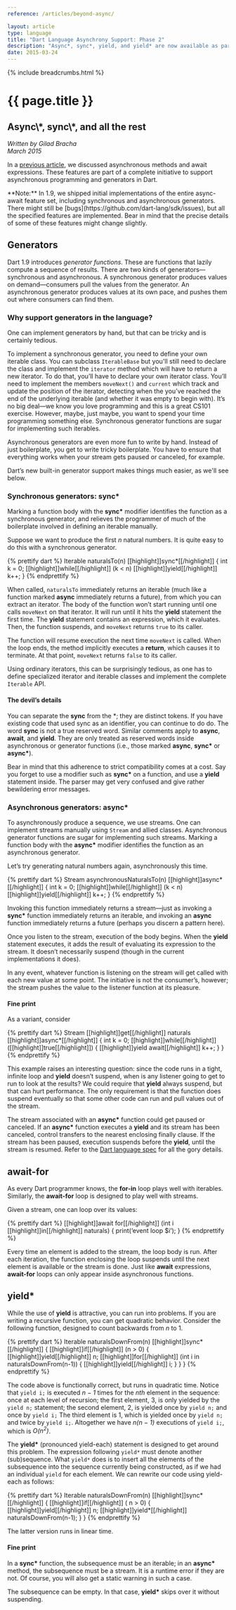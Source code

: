 ```yaml
---
reference: /articles/beyond-async/

layout: article
type: language
title: "Dart Language Asynchrony Support: Phase 2"
description: "Async*, sync*, yield, and yield* are now available as part of Dart's asynchrony support."
date: 2015-03-24
---
```


{% include breadcrumbs.html %}

# {{ page.title }}

<h2>Async\*, sync\*, and all the rest</h2>

_Written by Gilad Bracha <br>
March 2015_

In a [previous article](/articles/await-async),
we discussed asynchronous methods and await expressions.
These features are part of a complete initiative to support asynchronous
programming and generators in Dart.

<aside class="alert alert-info" markdown="1">
**Note:**
In 1.9, we shipped initial implementations of the entire async-await feature
set, including synchronous and asynchronous generators.
There might still be [bugs](https://github.com/dart-lang/sdk/issues),
but all the specified features are implemented.
Bear in mind that the precise details of some of these features might
change slightly.
</aside>

## Generators

Dart 1.9 introduces <em>generator functions</em>. These are functions that
lazily compute a sequence of results.  There are two
kinds of generators&mdash;synchronous and asynchronous. A synchronous generator
produces values on demand&mdash;consumers pull the values from the generator. An
asynchronous generator produces values at its own pace, and pushes them out
where consumers can find them.

### Why support generators in the language?

One can implement generators by hand, but that can be tricky and is certainly
tedious.

To implement a synchronous generator, you need to define your own iterable
class. You can subclass `IterableBase` but you'll still need to
declare the class and implement the `iterator` method which
will have to return a new iterator. To do that, you’ll have to
declare your own iterator class.  You’ll need to implement the members
`moveNext()` and `current` which track and update the
position of the iterator, detecting when the you’ve
reached the end of the underlying iterable (and whether it was empty to begin
with).  It’s no big deal&mdash;we know you love programming and this is a great
CS101 exercise. However, maybe, just maybe, you want to spend your time
programming something else. Synchronous generator functions are sugar for
implementing such iterables.

Asynchronous generators are even more fun to write by hand.  Instead of just
boilerplate, you get to write tricky boilerplate. You have to ensure that
everything works when your stream gets paused or canceled, for example.

Dart’s new built-in generator support makes  things much easier, as we'll see
below.

### Synchronous generators: sync\*

Marking a function body with the **sync\*** modifier identifies
the function as a synchronous generator, and relieves the
programmer of much of the boilerplate involved in defining an iterable
manually.

Suppose we want to produce the first <em>n</em> natural numbers.
It is quite easy to do this with a synchronous generator.

{% prettify dart %}
Iterable naturalsTo(n) [[highlight]]sync*[[/highlight]] {
  int k = 0;
  [[highlight]]while[[/highlight]] (k < n) [[highlight]]yield[[/highlight]] k++;
}
{% endprettify %}

When called, `naturalsTo` immediately returns an iterable
(much like a function marked **async** immediately returns
a future), from which you can extract an iterator.
The body of the function won’t start running until one calls
`moveNext` on that iterator. It will run until it hits
the **yield** statement the first time.
The **yield** statement contains an expression,
which it evaluates.  Then, the function suspends,
and `moveNext` returns `true` to its caller.

The function will resume execution the next time `moveNext`
is called.  When the loop ends, the method implicitly executes a
**return**, which causes it to terminate. At that point,
`moveNext` returns `false` to its caller.

Using ordinary iterators, this can be surprisingly tedious,
as one has to define specialized iterator and iterable classes and
implement the complete `Iterable` API.

#### The devil’s details

You can separate the **sync** from the \*;
they are distinct tokens. If you have existing code that used
sync as an identifier, you can continue to do do.
The word **sync** is not a true reserved word.
Similar comments apply to **async**,
**await**, and **yield**.
They are only treated as reserved words inside asynchronous or generator
functions (i.e., those marked **async**, **sync\***
or **async\***).

Bear in mind that this adherence to strict compatibility comes at a cost.
Say you forget to use a modifier such as **sync\*** on a function,
and use a **yield** statement inside.
The parser may get very confused and give rather bewildering error messages.

### Asynchronous generators: async\*

To asynchronously produce a sequence, we use streams. One can
implement streams manually using `Stream` and allied classes.
Asynchronous generator functions are sugar for implementing such streams.
Marking a function body with the **async\*** modifier
identifies the function as an asynchronous generator.

Let’s try generating natural numbers again, asynchronously this time.


{% prettify dart %}
Stream asynchronousNaturalsTo(n) [[highlight]]async*[[/highlight]] {
  int k = 0;
  [[highlight]]while[[/highlight]] (k < n) [[highlight]]yield[[/highlight]] k++;
}
{% endprettify %}

Invoking this function immediately returns a stream&mdash;just as invoking a
**sync\*** function immediately returns an iterable,
and invoking an **async** function immediately returns a
future (perhaps you discern a pattern here).

Once you listen to the stream, execution of the body begins.
When the **yield** statement executes,
it adds the result of evaluating its expression to the stream. It doesn’t
necessarily suspend (though in the current implementations it does).

In any event, whatever function is listening on the stream will get called with
each new value at some point. The initiative is not the consumer’s, however;
the stream pushes the value to the listener function at its pleasure.

#### Fine print

As a variant, consider

{% prettify dart %}
Stream [[highlight]]get[[/highlight]] naturals [[highlight]]async*[[/highlight]] {
  int k = 0; [[highlight]]while[[/highlight]] ([[highlight]]true[[/highlight]]) { [[highlight]]yield await[[/highlight]] k++; }
}
{% endprettify %}

This example raises an interesting question: since the code runs in a tight,
infinite loop and **yield** doesn’t suspend,
when is any listener going to get to run to look at the results?
We could require that **yield** always suspend,
but that can hurt performance.
The only requirement is that the function does suspend eventually so that some
other code can run and pull values out of the stream.

The stream associated with an **async\*** function could get
paused or canceled.
If an **async\*** function executes a **yield**
and its stream has been canceled, control transfers to the nearest enclosing
finally clause. If the stream has been paused,
execution suspends before the **yield**,
until the stream is resumed.
Refer to the [Dart language spec](/language/spec) for all the gory details.

## await-for

As every Dart programmer knows, the **for-in**
loop plays well with iterables. Similarly, the **await-for**
loop is designed to play well with streams.

Given a stream, one can loop over its values:

{% prettify dart %}
[[highlight]]await for[[/highlight]] (int i [[highlight]]in[[/highlight]] naturals) { print(‘event loop $i’); }
{% endprettify %}

Every time an element is added to the stream, the loop body is run. After each
iteration, the function enclosing the loop suspends until the next element is
available or the stream is done. Just like **await** expressions,
**await-for** loops can only appear inside asynchronous functions.

## yield\*

While the use of **yield** is attractive, you can run into problems.
If you are writing a recursive function, you can get quadratic behavior.
Consider the following function,
designed to count backwards from <em>n</em> to 1.

{% prettify dart %}
Iterable naturalsDownFrom(n) [[highlight]]sync*[[/highlight]] {
  [[highlight]]if[[/highlight]] (n > 0) {
     [[highlight]]yield[[/highlight]] n;
     [[highlight]]for[[/highlight]] (int i in naturalsDownFrom(n-1)) { [[highlight]]yield[[/highlight]] i; }
  }
}
{% endprettify %}

The code above is functionally correct, but runs in quadratic time.
Notice that `yield i;` is executed _n − 1_ times for the
_nth_ element in the sequence:
once at each level of recursion; the first element, 3,
is only yielded by the `yield n;` statement;
the second element, 2, is yielded once by `yield n;` and once by `yield i;`
The third element is 1, which is yielded once by
`yield n;` and twice by `yield i;`.
Altogether we have _n(n − 1)_ executions of
`yield i;`, which is _O(n<sup>2</sup>)_.

The **yield\*** (pronounced yield-each) statement is designed to get
around this problem.  The expression following `yield*` must denote
another (sub)sequence.  What `yield*` does is to insert all the elements
of the subsequence into the sequence currently being constructed,
as if we had an individual `yield` for each element.
We can rewrite our code using yield-each as follows:


{% prettify dart %}
Iterable naturalsDownFrom(n) [[highlight]]sync*[[/highlight]] {
  [[highlight]]if[[/highlight]] ( n > 0) {
    [[highlight]]yield[[/highlight]] n;
    [[highlight]]yield*[[/highlight]] naturalsDownFrom(n-1);
 }
}
{% endprettify %}

The latter version runs in linear time.

#### Fine print

In a **sync\*** function, the subsequence must be an iterable;
in an **async\*** method, the subsequence must be a stream.
It is a runtime error if they are not.
Of course, you will also get a static warning in such a case.

The subsequence can be empty.
In that case, **yield\*** skips over it without suspending.

